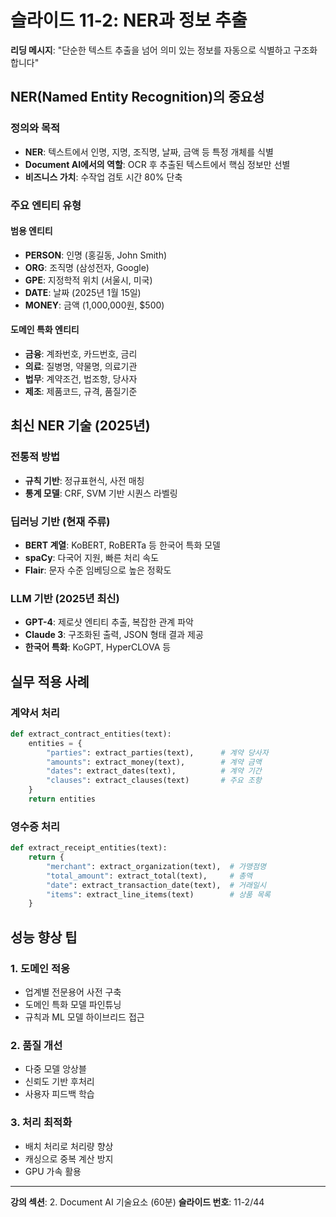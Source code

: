 # 슬라이드 11-2: NER과 정보 추출

**리딩 메시지**: "단순한 텍스트 추출을 넘어 의미 있는 정보를 자동으로 식별하고 구조화합니다"

## NER(Named Entity Recognition)의 중요성

### 정의와 목적
- **NER**: 텍스트에서 인명, 지명, 조직명, 날짜, 금액 등 특정 개체를 식별
- **Document AI에서의 역할**: OCR 후 추출된 텍스트에서 핵심 정보만 선별
- **비즈니스 가치**: 수작업 검토 시간 80% 단축

### 주요 엔티티 유형

#### 범용 엔티티
- **PERSON**: 인명 (홍길동, John Smith)
- **ORG**: 조직명 (삼성전자, Google)
- **GPE**: 지정학적 위치 (서울시, 미국)
- **DATE**: 날짜 (2025년 1월 15일)
- **MONEY**: 금액 (1,000,000원, $500)

#### 도메인 특화 엔티티
- **금융**: 계좌번호, 카드번호, 금리
- **의료**: 질병명, 약물명, 의료기관
- **법무**: 계약조건, 법조항, 당사자
- **제조**: 제품코드, 규격, 품질기준

## 최신 NER 기술 (2025년)

### 전통적 방법
- **규칙 기반**: 정규표현식, 사전 매칭
- **통계 모델**: CRF, SVM 기반 시퀀스 라벨링

### 딥러닝 기반 (현재 주류)
- **BERT 계열**: KoBERT, RoBERTa 등 한국어 특화 모델
- **spaCy**: 다국어 지원, 빠른 처리 속도
- **Flair**: 문자 수준 임베딩으로 높은 정확도

### LLM 기반 (2025년 최신)
- **GPT-4**: 제로샷 엔티티 추출, 복잡한 관계 파악
- **Claude 3**: 구조화된 출력, JSON 형태 결과 제공
- **한국어 특화**: KoGPT, HyperCLOVA 등

## 실무 적용 사례

### 계약서 처리
```python
def extract_contract_entities(text):
    entities = {
        "parties": extract_parties(text),      # 계약 당사자
        "amounts": extract_money(text),        # 계약 금액
        "dates": extract_dates(text),          # 계약 기간
        "clauses": extract_clauses(text)       # 주요 조항
    }
    return entities
```

### 영수증 처리
```python
def extract_receipt_entities(text):
    return {
        "merchant": extract_organization(text),  # 가맹점명
        "total_amount": extract_total(text),     # 총액
        "date": extract_transaction_date(text),  # 거래일시
        "items": extract_line_items(text)        # 상품 목록
    }
```

## 성능 향상 팁

### 1. 도메인 적응
- 업계별 전문용어 사전 구축
- 도메인 특화 모델 파인튜닝
- 규칙과 ML 모델 하이브리드 접근

### 2. 품질 개선
- 다중 모델 앙상블
- 신뢰도 기반 후처리
- 사용자 피드백 학습

### 3. 처리 최적화
- 배치 처리로 처리량 향상
- 캐싱으로 중복 계산 방지
- GPU 가속 활용

---

**강의 섹션**: 2. Document AI 기술요소 (60분)
**슬라이드 번호**: 11-2/44
